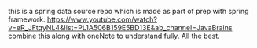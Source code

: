 this is a spring data source repo which is made as part of prep with spring framework.
https://www.youtube.com/watch?v=eR_JFtqyNL4&list=PL1A506B159E5BD13E&ab_channel=JavaBrains
combine this along with oneNote to understand fully. All the best. 
